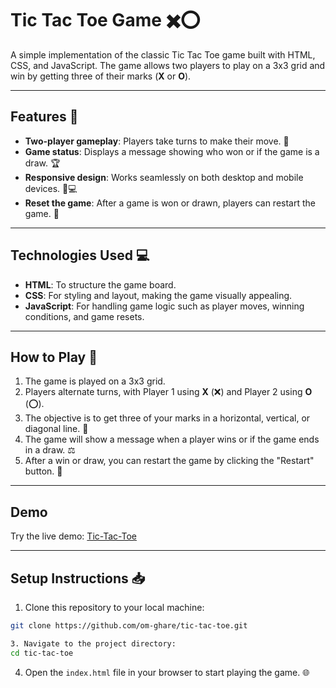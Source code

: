 # Tic Tac Toe Game ✖️⭕

A simple implementation of the classic Tic Tac Toe game built with HTML, CSS, and JavaScript. The game allows two players to play on a 3x3 grid and win by getting three of their marks (**X** or **O**).

---

## Features 🌟

- **Two-player gameplay**: Players take turns to make their move. 🤝
- **Game status**: Displays a message showing who won or if the game is a draw. 🏆
- **Responsive design**: Works seamlessly on both desktop and mobile devices. 📱💻
- **Reset the game**: After a game is won or drawn, players can restart the game. 🔄

---

## Technologies Used 💻

- **HTML**: To structure the game board.
- **CSS**: For styling and layout, making the game visually appealing.
- **JavaScript**: For handling game logic such as player moves, winning conditions, and game resets.

---

## How to Play 🎲

1. The game is played on a 3x3 grid.
2. Players alternate turns, with Player 1 using **X** (❌) and Player 2 using **O** (⭕).
3. The objective is to get three of your marks in a horizontal, vertical, or diagonal line. 🏅
4. The game will show a message when a player wins or if the game ends in a draw. ⚖️
5. After a win or draw, you can restart the game by clicking the "Restart" button. 🔄

---

## Demo
Try the live demo: [Tic-Tac-Toe](https://om-ghare.github.io/tic-tac-toe/)

---

## Setup Instructions 📥

1. Clone this repository to your local machine:
 ``` bash
git clone https://github.com/om-ghare/tic-tac-toe.git
```

```bash
3. Navigate to the project directory:
cd tic-tac-toe
```

4. Open the ``` index.html ``` file in your browser to start playing the game. 🌐
